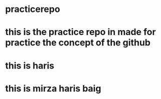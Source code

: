# practicerepo
# this is the practice repo in made for practice the concept of the github
# this is haris 
# this is mirza haris baig